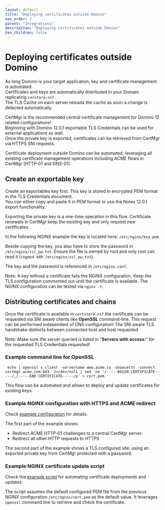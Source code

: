 ```yaml
---
layout: default
title: "Deploying certificates outside Domino"
nav_order: 2
parent: "Integrations"
description: "Deploying certificates outside Domino"
has_children: false
---
```


# Deploying certificates outside Domino

As long Domino is your target application, key and certificate management is automated.  
Certificates and keys are automatically distributed in your Domain replicating `cerstore.nsf`.  
The TLS Cache on each server reloads the cache as soon a change is detected automatically.  

CertMgr is the recommended central certificate management for Domino 12 related configurations!  
Beginning with Domino 12.0.1 exportable TLS Credentials can be used for external applications as well.  
Once the private key is exported, certificates can be retrieved from CertMgr via HTTPS SNI requests.  

Certificate deployment outside Domino can be automated, leveraging all existing certificate management operations including ACME flows in CertMgr (HTTP-01 and DNS-01).

## Create an exportable key

Create an exportables key first. This key is stored in encrypted PEM format in the TLS Credentials document.  
You can either copy and paste it in PEM format or use the Notes 12.0.1 export functionality.  

Exporting the private key is a one-time operation in this flow.
Certificate renewals in CertMgr keep the existing key and only request new certificates.

In the following NGINX example the key is located here: `/etc/nginx/key.pem`

Beside copying the key, you also have to store the password  in `/etc/nginx/ssl_pw.txt`.
Ensure the file is owned by root and only root can read it (`chgmod 400 /etc/nginx/ssl_pw.txt`).

The key and the password is referenced in `/etc/nginx.conf`.

Note: A key without a certificate fails the NGINX configuration. Keep the TLS configuration commented out until the certificate is available. The NGINX configuration can be tested via `nginx -t`.

## Distributing certificates and chains

Once the certificate is available in `certstore.nsf` the certificate can be requested via SNI aware clients like **OpenSSL** command-line.  This request can be performed independent of DNS configuration! The SNI aware TLS handshake distincts between connected host and host requested.

Note: Make sure the server queried is listed in "**Servers with access:**" for the requested TLS Credentials requested!

### Example command line for OpenSSL

```
 echo | openssl s_client -servername www.acme.io -showcerts -connect certmgr.acme.com:443  2>/dev/null | sed -ne '/-----BEGIN CERTIFICATE-----/,/-----END CERTIFICATE-----/p' > cert.pem
```

This flow can be automated and allows to deploy and update certificates for existing keys.

### Example NGINX configuration with HTTPS and ACME redirect

Check [example configuration](https://github.com/HCL-TECH-SOFTWARE/domino-cert-manager/tree/main/examples/nginx) for details.

The first part of the example shows:

- Redirect ACME HTTP-01 challenges to a central CertMgr server.
- Redirect all other HTTP requests to HTTPS

The second part of the example shows a TLS configured site, using an exported private key from CertMgr protected with a password.

### Example NGINX certificate update script

Check the [example script](https://github.com/HCL-TECH-SOFTWARE/domino-cert-manager/tree/main/examples/nginx/cert_upd_nginx.sh) for automating certificate deployments and updates.

The script assumes the default configured PEM file from the previous NGINX configuration `/etc/nginx/cert.pem` as the default value. It leverages `openssl` command line to retrieve and check the certificate.

